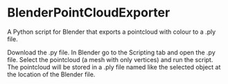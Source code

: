 # BlenderPointCloudExporter
A Python script for Blender that exports a pointcloud with colour to a .ply file.

Download the .py file. In Blender go to the Scripting tab and open the .py file.
Select the pointcloud (a mesh with only vertices) and run the script. 
The pointcloud will be stored in a .ply file named like the selected object at the location of the Blender file. 
